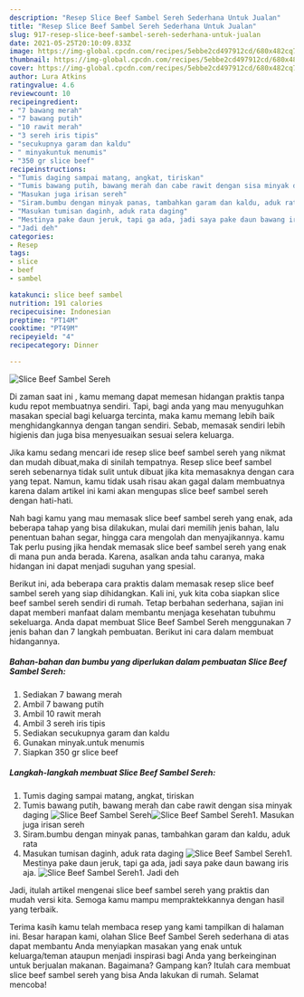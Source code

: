 ```yaml
---
description: "Resep Slice Beef Sambel Sereh Sederhana Untuk Jualan"
title: "Resep Slice Beef Sambel Sereh Sederhana Untuk Jualan"
slug: 917-resep-slice-beef-sambel-sereh-sederhana-untuk-jualan
date: 2021-05-25T20:10:09.833Z
image: https://img-global.cpcdn.com/recipes/5ebbe2cd497912cd/680x482cq70/slice-beef-sambel-sereh-foto-resep-utama.jpg
thumbnail: https://img-global.cpcdn.com/recipes/5ebbe2cd497912cd/680x482cq70/slice-beef-sambel-sereh-foto-resep-utama.jpg
cover: https://img-global.cpcdn.com/recipes/5ebbe2cd497912cd/680x482cq70/slice-beef-sambel-sereh-foto-resep-utama.jpg
author: Lura Atkins
ratingvalue: 4.6
reviewcount: 10
recipeingredient:
- "7 bawang merah"
- "7 bawang putih"
- "10 rawit merah"
- "3 sereh iris tipis"
- "secukupnya garam dan kaldu"
- " minyakuntuk menumis"
- "350 gr slice beef"
recipeinstructions:
- "Tumis daging sampai matang, angkat, tiriskan"
- "Tumis bawang putih, bawang merah dan cabe rawit dengan sisa minyak daging"
- "Masukan juga irisan sereh"
- "Siram.bumbu dengan minyak panas, tambahkan garam dan kaldu, aduk rata"
- "Masukan tumisan daginh, aduk rata daging"
- "Mestinya pake daun jeruk, tapi ga ada, jadi saya pake daun bawang iris aja."
- "Jadi deh"
categories:
- Resep
tags:
- slice
- beef
- sambel

katakunci: slice beef sambel 
nutrition: 191 calories
recipecuisine: Indonesian
preptime: "PT14M"
cooktime: "PT49M"
recipeyield: "4"
recipecategory: Dinner

---
```



![Slice Beef Sambel Sereh](https://img-global.cpcdn.com/recipes/5ebbe2cd497912cd/680x482cq70/slice-beef-sambel-sereh-foto-resep-utama.jpg)

Di zaman  saat ini , kamu memang dapat memesan hidangan praktis tanpa kudu repot membuatnya sendiri. Tapi, bagi anda yang mau menyuguhkan masakan special bagi keluarga tercinta, maka kamu memang lebih baik menghidangkannya dengan tangan sendiri. Sebab, memasak sendiri lebih higienis dan juga bisa menyesuaikan sesuai selera keluarga.

Jika kamu sedang mencari ide resep slice beef sambel sereh yang nikmat dan mudah dibuat,maka di sinilah tempatnya. Resep slice beef sambel sereh  sebenarnya tidak sulit untuk dibuat jika kita memasaknya dengan cara yang tepat. Namun, kamu tidak usah risau akan gagal dalam membuatnya 
karena dalam artikel ini kami akan mengupas slice beef sambel sereh dengan hati-hati.  



Nah bagi kamu yang mau memasak slice beef sambel sereh yang enak, ada beberapa tahap yang bisa dilakukan, mulai dari memilih jenis bahan, lalu penentuan bahan segar, hingga cara mengolah dan menyajikannya. kamu Tak perlu pusing jika hendak memasak slice beef sambel sereh yang enak di mana pun anda berada. Karena, asalkan anda  tahu caranya, maka hidangan ini dapat menjadi suguhan yang spesial.

Berikut ini, ada beberapa cara praktis  dalam memasak resep slice beef sambel sereh yang siap dihidangkan. Kali ini, yuk kita coba siapkan slice beef sambel sereh sendiri di rumah. Tetap berbahan sederhana, sajian ini dapat memberi manfaat dalam membantu menjaga kesehatan tubuhmu sekeluarga. Anda dapat membuat Slice Beef Sambel Sereh menggunakan 7 jenis bahan dan 7 langkah pembuatan. Berikut ini cara dalam membuat hidangannya.

<!--inarticleads1-->

##### Bahan-bahan dan bumbu yang diperlukan dalam pembuatan Slice Beef Sambel Sereh:

1. Sediakan 7 bawang merah
1. Ambil 7 bawang putih
1. Ambil 10 rawit merah
1. Ambil 3 sereh iris tipis
1. Sediakan secukupnya garam dan kaldu
1. Gunakan  minyak.untuk menumis
1. Siapkan 350 gr slice beef




<!--inarticleads2-->

##### Langkah-langkah membuat Slice Beef Sambel Sereh:

1. Tumis daging sampai matang, angkat, tiriskan
1. Tumis bawang putih, bawang merah dan cabe rawit dengan sisa minyak daging
<img src="//assets-global.cpcdn.com/assets/icons/button_play-2c75c40dde080a61004c1f40b05d8f140eaff45d7e9e6481dc71c63d2e7c4909.png" alt="Slice Beef Sambel Sereh"><img src="https://img-global.cpcdn.com/steps/f2367da840c3a0a8/160x128cq70/slice-beef-sambel-sereh-langkah-memasak-2-foto.jpg" alt="Slice Beef Sambel Sereh">1. Masukan juga irisan sereh
1. Siram.bumbu dengan minyak panas, tambahkan garam dan kaldu, aduk rata
1. Masukan tumisan daginh, aduk rata daging
<img src="//assets-global.cpcdn.com/assets/icons/button_play-2c75c40dde080a61004c1f40b05d8f140eaff45d7e9e6481dc71c63d2e7c4909.png" alt="Slice Beef Sambel Sereh">1. Mestinya pake daun jeruk, tapi ga ada, jadi saya pake daun bawang iris aja.
<img src="//assets-global.cpcdn.com/assets/icons/button_play-2c75c40dde080a61004c1f40b05d8f140eaff45d7e9e6481dc71c63d2e7c4909.png" alt="Slice Beef Sambel Sereh">1. Jadi deh




Jadi, itulah artikel mengenai  slice beef sambel sereh  yang praktis dan mudah versi kita. Semoga kamu mampu mempraktekkannya dengan hasil yang terbaik. 

Terima kasih kamu telah membaca resep yang kami tampilkan di halaman ini. Besar harapan kami, olahan  Slice Beef Sambel Sereh sederhana di atas dapat membantu Anda menyiapkan masakan yang enak untuk keluarga/teman ataupun menjadi inspirasi bagi Anda yang berkeinginan untuk berjualan makanan. Bagaimana? Gampang kan? Itulah cara membuat slice beef sambel sereh yang bisa Anda lakukan di rumah. Selamat mencoba!


